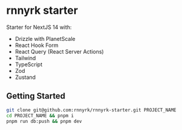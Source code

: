 # rnnyrk starter

Starter for NextJS 14 with:

- Drizzle with PlanetScale
- React Hook Form
- React Query (React Server Actions)
- Tailwind
- TypeScript
- Zod
- Zustand

## Getting Started

```bash
git clone git@github.com:rnnyrk/rnnyrk-starter.git PROJECT_NAME
cd PROJECT_NAME && pnpm i
pnpm run db:push && pnpm dev
```
